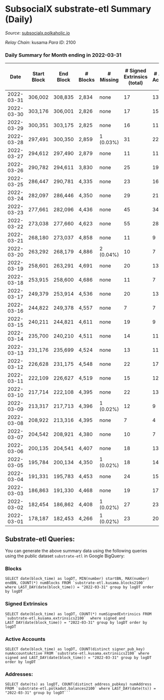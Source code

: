 # SubsocialX substrate-etl Summary (Daily)

_Source_: [subsocialx.polkaholic.io](https://subsocialx.polkaholic.io)

*Relay Chain*: kusama
*Para ID*: 2100



### Daily Summary for Month ending in 2022-03-31


| Date | Start Block | End Block | # Blocks | # Missing | # Signed Extrinsics (total) | # Active Accounts | # Addresses with Balances | # Events | # Transfers | # XCM Transfers In | # XCM Transfers Out |
| ---- | ----------- | --------- | -------- | --------- | --------------------------- | ----------------- | ------------------------- | -------- | ----------- | ------------------ | ------------------- |
| 2022-03-31 | 306,002 | 308,835 | 2,834 | none  | 17 | 13 | 20,428 | 5,703 |   |   |   |
| 2022-03-30 | 303,176 | 306,001 | 2,826 | none  | 17 | 15 |  | 5,688 |   |   |   |
| 2022-03-29 | 300,351 | 303,175 | 2,825 | none  | 16 | 11 |  | 5,684 |   |   |   |
| 2022-03-28 | 297,491 | 300,350 | 2,859 | 1 (0.03%) | 31 | 22 |  | 5,781 |   |   |   |
| 2022-03-27 | 294,612 | 297,490 | 2,879 | none  | 11 | 11 |  | 5,782 |   |   |   |
| 2022-03-26 | 290,782 | 294,611 | 3,830 | none  | 25 | 19 |  | 7,712 |   |   |   |
| 2022-03-25 | 286,447 | 290,781 | 4,335 | none  | 23 | 16 |  | 8,718 |   |   |   |
| 2022-03-24 | 282,097 | 286,446 | 4,350 | none  | 29 | 21 |  | 8,761 |   |   |   |
| 2022-03-23 | 277,661 | 282,096 | 4,436 | none  | 45 | 34 |  | 8,964 |   |   |   |
| 2022-03-22 | 273,038 | 277,660 | 4,623 | none  | 55 | 28 |  | 9,313 | 11,400  |   |   |
| 2022-03-21 | 268,180 | 273,037 | 4,858 | none  | 11 | 9 |  | 9,741 |   |   |   |
| 2022-03-20 | 263,292 | 268,179 | 4,886 | 2 (0.04%) | 10 | 7 |  | 9,794 |   |   |   |
| 2022-03-19 | 258,601 | 263,291 | 4,691 | none  | 20 | 13 |  | 9,425 |   |   |   |
| 2022-03-18 | 253,915 | 258,600 | 4,686 | none  | 11 | 7 |  | 9,396 |   |   |   |
| 2022-03-17 | 249,379 | 253,914 | 4,536 | none  | 20 | 13 |  | 9,115 |   |   |   |
| 2022-03-16 | 244,822 | 249,378 | 4,557 | none  | 7 | 7 |  | 9,130 |   |   |   |
| 2022-03-15 | 240,211 | 244,821 | 4,611 | none  | 19 | 9 |  | 9,263 |   |   |   |
| 2022-03-14 | 235,700 | 240,210 | 4,511 | none  | 14 | 11 |  | 9,053 |   |   |   |
| 2022-03-13 | 231,176 | 235,699 | 4,524 | none  | 13 | 11 |  | 9,076 |   |   |   |
| 2022-03-12 | 226,628 | 231,175 | 4,548 | none  | 22 | 17 |  | 9,143 |   |   |   |
| 2022-03-11 | 222,109 | 226,627 | 4,519 | none  | 15 | 12 |  | 9,070 |   |   |   |
| 2022-03-10 | 217,714 | 222,108 | 4,395 | none  | 22 | 13 |  | 8,837 |   |   |   |
| 2022-03-09 | 213,317 | 217,713 | 4,396 | 1 (0.02%) | 12 | 9 |  | 8,818 |   |   |   |
| 2022-03-08 | 208,922 | 213,316 | 4,395 | none  | 7 | 4 |  | 8,806 |   |   |   |
| 2022-03-07 | 204,542 | 208,921 | 4,380 | none  | 10 | 7 |  | 8,783 |   |   |   |
| 2022-03-06 | 200,135 | 204,541 | 4,407 | none  | 18 | 13 |  | 8,852 |   |   |   |
| 2022-03-05 | 195,784 | 200,134 | 4,350 | 1 (0.02%) | 18 | 14 |  | 8,739 |   |   |   |
| 2022-03-04 | 191,331 | 195,783 | 4,453 | none  | 24 | 15 |  | 8,956 |   |   |   |
| 2022-03-03 | 186,863 | 191,330 | 4,468 | none  | 19 | 17 |  | 8,992 |   |   |   |
| 2022-03-02 | 182,454 | 186,862 | 4,408 | 1 (0.02%) | 27 | 23 |  | 8,892 |   |   |   |
| 2022-03-01 | 178,187 | 182,453 | 4,266 | 1 (0.02%) | 23 | 20 |  | 8,600 |   |   |   |

## Substrate-etl Queries:
You can generate the above summary data using the following queries using the public dataset `substrate-etl` in Google BigQuery:


### Blocks
```
SELECT date(block_time) as logDT, MIN(number) startBN, MAX(number) endBN, COUNT(*) numBlocks FROM `substrate-etl.kusama.blocks2100`  where LAST_DAY(date(block_time)) = "2022-03-31" group by logDT order by logDT
```


### Signed Extrinsics
```
SELECT date(block_time) as logDT, COUNT(*) numSignedExtrinsics FROM `substrate-etl.kusama.extrinsics2100`  where signed and LAST_DAY(date(block_time)) = "2022-03-31" group by logDT order by logDT
```


### Active Accounts
```
SELECT date(block_time) as logDT, COUNT(distinct signer_pub_key) numAccountsActive FROM `substrate-etl.kusama.extrinsics2100` where signed and LAST_DAY(date(block_time)) = "2022-03-31" group by logDT order by logDT
```


### Addresses:
```
SELECT date(ts) as logDT, COUNT(distinct address_pubkey) numAddress FROM `substrate-etl.polkadot.balances2100` where LAST_DAY(date(ts)) = "2022-03-31" group by logDT```

